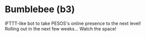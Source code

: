 Bumblebee (b3)
==============

IFTTT-like bot to take PESOS's online presence to the next level!  
Rolling out in the next few weeks... Watch the space!

